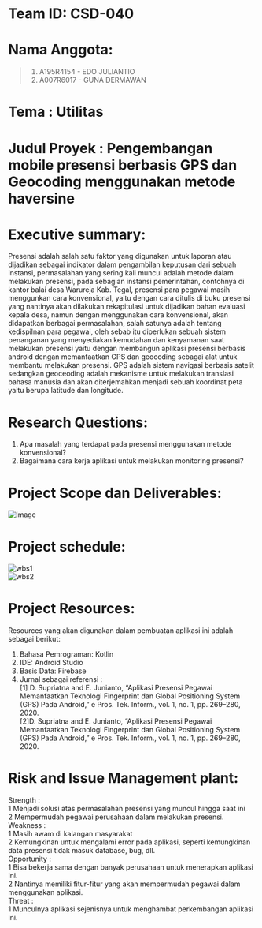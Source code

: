 # Team ID: CSD-040  
# Nama Anggota:
> 1.	A195R4154 - EDO JULIANTIO
> 2.	A007R6017 - GUNA DERMAWAN
# Tema		: Utilitas
# Judul Proyek	: Pengembangan mobile presensi berbasis GPS dan Geocoding menggunakan metode haversine
# Executive summary: 
Presensi adalah salah satu faktor yang digunakan untuk laporan atau dijadikan sebagai indikator dalam pengambilan keputusan dari sebuah instansi, permasalahan yang sering kali muncul adalah metode dalam melakukan presensi, pada sebagian instansi pemerintahan, contohnya di kantor balai desa Warureja Kab. Tegal, presensi para pegawai masih menggunkan cara konvensional, yaitu dengan cara ditulis di buku presensi yang nantinya akan dilakukan rekapitulasi untuk dijadikan bahan evaluasi kepala desa, namun dengan menggunakan cara konvensional, akan didapatkan berbagai permasalahan, salah satunya adalah tentang kedispilnan para pegawai, oleh sebab itu diperlukan sebuah sistem penanganan yang menyediakan kemudahan dan kenyamanan saat melakukan presensi yaitu dengan membangun aplikasi presensi berbasis android dengan memanfaatkan GPS dan geocoding sebagai alat untuk membantu melakukan presensi. GPS adalah sistem navigasi berbasis satelit sedangkan geoceoding adalah mekanisme untuk melakukan translasi bahasa manusia dan akan diterjemahkan menjadi sebuah koordinat peta yaitu berupa latitude dan longitude.
# Research Questions:
1.	Apa masalah yang terdapat pada presensi menggunakan metode konvensional?
2.	Bagaimana cara kerja aplikasi untuk melakukan monitoring presensi?

# Project Scope dan Deliverables:
![image](https://user-images.githubusercontent.com/53375007/142345690-d425ca6d-f4ce-49d8-8f6b-d82c164eb6ad.png)
# Project schedule:
![wbs1](https://user-images.githubusercontent.com/53375007/142764393-69848376-1fe2-4ae1-8417-2da0fffc0c96.png)  
![wbs2](https://user-images.githubusercontent.com/53375007/142764394-268420d7-6894-4704-85f0-3f132c40c085.png)

# Project Resources:
Resources yang akan digunakan dalam pembuatan aplikasi ini adalah sebagai berikut:
1.	Bahasa Pemrograman: Kotlin 
2.	IDE: Android Studio
3.	Basis Data: Firebase
4.	Jurnal sebagai referensi :  
	[1]	D. Supriatna and E. Junianto, “Aplikasi Presensi Pegawai Memanfaatkan Teknologi Fingerprint dan Global Positioning System (GPS) Pada Android,” e Pros. Tek. Inform., vol. 1, no. 1, pp. 269–280, 2020.  
[2]D. Supriatna and E. Junianto, “Aplikasi Presensi Pegawai Memanfaatkan Teknologi Fingerprint dan Global Positioning System (GPS) Pada Android,” e Pros. Tek. Inform., vol. 1, no. 1, pp. 269–280, 2020.
# Risk and Issue Management plant:
Strength :   
1	Menjadi solusi atas permasalahan presensi yang muncul hingga saat ini  
2	Mempermudah pegawai perusahaan dalam melakukan presensi.  
Weakness :  
1	Masih awam di kalangan masyarakat  
2	Kemungkinan untuk mengalami error pada aplikasi, seperti kemungkinan data presensi tidak masuk database, bug, dll.  
Opportunity :  
1	Bisa bekerja sama dengan banyak perusahaan untuk menerapkan aplikasi ini.  
2	Nantinya memiliki fitur-fitur yang akan mempermudah pegawai dalam menggunakan aplikasi.  
Threat :    
1	Munculnya aplikasi sejenisnya untuk menghambat perkembangan aplikasi ini.  









